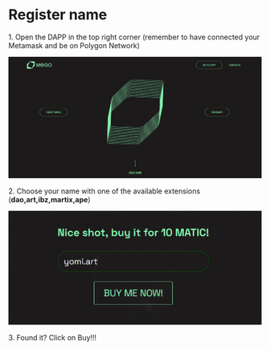 # Register name

1\. Open the DAPP in the top right corner (remember to have connected your Metamask and be on Polygon Network)&#x20;

![](<../../.gitbook/assets/Immagine 2022-02-17 174410.png>)



2\. Choose your name with one of the available extensions (**dao,art,ibz,martix,ape**)&#x20;

![](<../../.gitbook/assets/Immagine 2022-02-17 174600.png>)



3\. Found it? Click on Buy!!!
